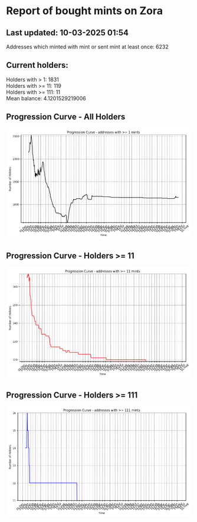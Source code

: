 # Report of bought mints on Zora
## Last updated: 10-03-2025 01:54
Addresses which minted with mint or sent mint at least once: 6232

## Current holders:
Holders with > 1: 1831  
Holders with >= 11: 119  
Holders with >= 111: 11  
Mean balance: 4.1201529219006  

## Progression Curve - All Holders
![addresses with >= 1 mint](progression_curve_all.png)
## Progression Curve - Holders >= 11
![addresses with >= 11 mints](progression_curve_gt_11.png)
## Progression Curve - Holders >= 111
![addresses with >= 111 mints](progression_curve_gt_111.png)
